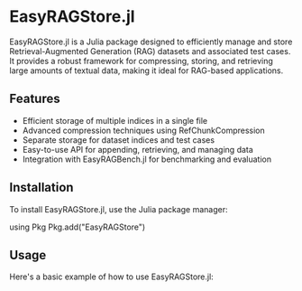 # EasyRAGStore.jl

EasyRAGStore.jl is a Julia package designed to efficiently manage and store Retrieval-Augmented Generation (RAG) datasets and associated test cases. It provides a robust framework for compressing, storing, and retrieving large amounts of textual data, making it ideal for RAG-based applications.

## Features

- Efficient storage of multiple indices in a single file
- Advanced compression techniques using RefChunkCompression
- Separate storage for dataset indices and test cases
- Easy-to-use API for appending, retrieving, and managing data
- Integration with EasyRAGBench.jl for benchmarking and evaluation

## Installation

To install EasyRAGStore.jl, use the Julia package manager:

using Pkg
Pkg.add("EasyRAGStore")

## Usage

Here's a basic example of how to use EasyRAGStore.jl:

